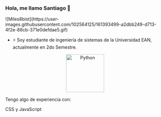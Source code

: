 ### Hola, me llamo Santiago 👋 
<p>                                                       </p>![Miles8bist](https://user-images.githubusercontent.com/102564125/161393499-a2dbb249-d713-4f2e-88cb-371e0defdae5.gif)

- ⚡ Soy estudiante de ingeniería de sistemas de la Universidad EAN, actualmente en 2do Semestre.
<p align="center">
 <img alt="Python" width="120px" src="https://user-images.githubusercontent.com/102564125/160727969-596c0d02-7876-4f48-839e-2ec22ff828ca.gif">


Tengo algo de experiencia con: 

CSS y JavaScript


